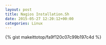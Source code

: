 ```yaml
---
layout: post                                                                                                              
title: Nagios Installation.Sh                                                                                                                       
date: 2015-05-27 12:20:12+00:00                                                                                                                        
categories: Linux                                                                                                                
---                                                                                                                              
```


{% gist makeittotop/fa9f120c07c99b197c4d %}                                                                                                           


